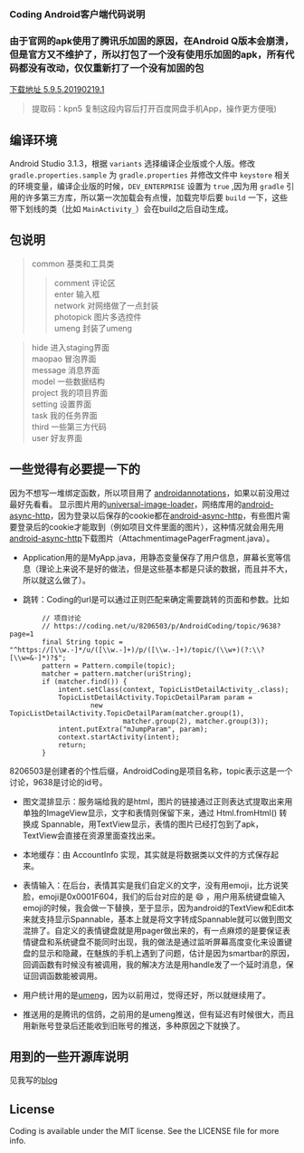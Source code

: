 ### Coding Android客户端代码说明

### 由于官网的apk使用了腾讯乐加固的原因，在Android Q版本会崩溃，但是官方又不维护了，所以打包了一个没有使用乐加固的apk，所有代码都没有改动，仅仅重新打了一个没有加固的包

[下载地址 5.9.5.20190219.1](https://pan.baidu.com/s/1O6FDjf9Hf46Lk8SeuSWQrQ)
> 提取码：kpn5 
复制这段内容后打开百度网盘手机App，操作更方便哦)

## 编译环境
Android Studio 3.1.3，根据 `variants` 选择编译企业版或个人版。修改 `gradle.properties.sample` 为 `gradle.properties` 并修改文件中 `keystore` 相关的环境变量，编译企业版的时候，`DEV_ENTERPRISE` 设置为 `true` ,因为用 `gradle` 引用的许多第三方库，所以第一次加载会有点慢，加载完毕后要 `build` 一下，这些带下划线的类（比如 `MainActivity_`）会在build之后自动生成。

## 包说明
>common 基类和工具类  
>>comment 评论区  
>>enter 输入框  
>>network 对网络做了一点封装  
>>photopick 图片多选控件  
>>umeng 封装了umeng  

>hide 进入staging界面  
>maopao 冒泡界面  
>message 消息界面  
>model 一些数据结构  
>project 我的项目界面  
>setting 设置界面  
>task 我的任务界面  
>third 一些第三方代码  
>user 好友界面  

## 一些觉得有必要提一下的
因为不想写一堆绑定函数，所以项目用了 [androidannotations](https://github.com/excilys/androidannotations)，如果以前没用过最好先看看。
显示图片用的[universal-image-loader](https://github.com/nostra13/Android-Universal-Image-Loader)，网络库用的[android-async-http](https://github.com/loopj/android-async-http)，因为登录以后保存的cookie都在[android-async-http](https://github.com/loopj/android-async-http)，有些图片需要登录后的cookie才能取到（例如项目文件里面的图片），这种情况就会用先用[android-async-http](https://github.com/loopj/android-async-http)下载图片（AttachmentimagePagerFragment.java）。

- Application用的是MyApp.java，用静态变量保存了用户信息，屏幕长宽等信息（理论上来说不是好的做法，但是这些基本都是只读的数据，而且并不大，所以就这么做了）。

- 跳转：Coding的url是可以通过正则匹配来确定需要跳转的页面和参数。比如

```
        // 项目讨论
        // https://coding.net/u/8206503/p/AndroidCoding/topic/9638?page=1
        final String topic = "^https://[\\w.-]*/u/([\\w.-]+)/p/([\\w.-]+)/topic/(\\w+)(?:\\?[\\w=&-]*)?$";
        pattern = Pattern.compile(topic);
        matcher = pattern.matcher(uriString);
        if (matcher.find()) {
            intent.setClass(context, TopicListDetailActivity_.class);
            TopicListDetailActivity.TopicDetailParam param =
                    new TopicListDetailActivity.TopicDetailParam(matcher.group(1),
                            matcher.group(2), matcher.group(3));
            intent.putExtra("mJumpParam", param);
            context.startActivity(intent);
            return;
        }
```
8206503是创建者的个性后缀，AndroidCoding是项目名称，topic表示这是一个讨论，9638是讨论的id号。


- 图文混排显示：服务端给我的是html，图片的链接通过正则表达式提取出来用单独的ImageView显示，文字和表情则保留下来，通过 Html.fromHtml() 转换成 Spannable，用TextView显示，表情的图片已经打包到了apk，TextView会直接在资源里面查找出来。

- 本地缓存：由 AccountInfo 实现，其实就是将数据类以文件的方式保存起来。

- 表情输入：在后台，表情其实是我们自定义的文字，没有用emoji，比方说笑脸，emoji是0x0001F604，我们的后台对应的是 :smile: ，用户用系统键盘输入emoji的时候，我会做一下替换，至于显示，因为android的TextView和Edit本来就支持显示Spannable，基本上就是将文字转成Spannable就可以做到图文混排了。自定义的表情键盘就是用pager做出来的，有一点麻烦的是要保证表情键盘和系统键盘不能同时出现，我的做法是通过监听屏幕高度变化来设置键盘的显示和隐藏，在魅族的手机上遇到了问题，估计是因为smartbar的原因，回调函数有时候没有被调用，我的解决方法是用handle发了一个延时消息，保证回调函数能被调用。

- 用户统计用的是[umeng](http://www.umeng.com/)，因为以前用过，觉得还好，所以就继续用了。

- 推送用的是腾讯的信鸽，之前用的是umeng推送，但有延迟有时候很大，而且用新账号登录后还能收到旧账号的推送，多种原因之下就换了。

## 用到的一些开源库说明
见我写的[blog](http://blog.coding.net/blog/android-open-source-library)

## License
Coding is available under the MIT license. See the LICENSE file for more info.
